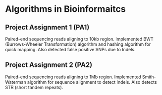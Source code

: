 # Algorithms in Bioinformaitcs
## Project Assignment 1 (PA1)
Paired-end sequencing reads aligning to 10kb region. Implemented BWT (Burrows-Wheeler Transformation) algorithm and hashing algorithm for quick mapping. Also detected false positive SNPs due to Indels.
## Project Assignment 2 (PA2)
Paired-end sequencing reads aligning to 1Mb region. Implemented Smith-Waterman algorithm for sequence alignment to detect Indels. Also detects STR (short tandem repeats).